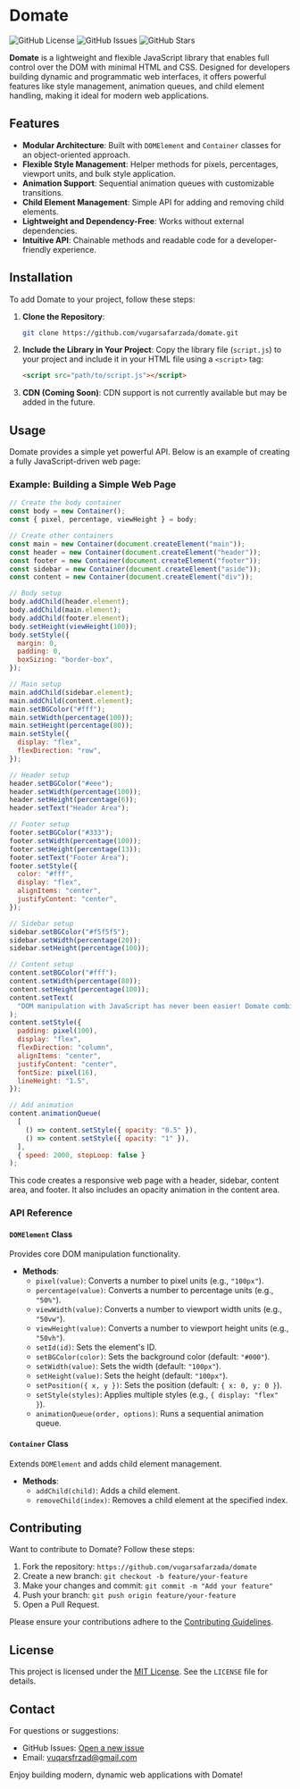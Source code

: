# Domate

![GitHub License](https://img.shields.io/badge/license-MIT-blue.svg)
![GitHub Issues](https://img.shields.io/github/issues/vugarsafarzada/domate)
![GitHub Stars](https://img.shields.io/github/stars/vugarsafarzada/domate)

**Domate** is a lightweight and flexible JavaScript library that enables full control over the DOM with minimal HTML and CSS. Designed for developers building dynamic and programmatic web interfaces, it offers powerful features like style management, animation queues, and child element handling, making it ideal for modern web applications.

## Features

- **Modular Architecture**: Built with `DOMElement` and `Container` classes for an object-oriented approach.
- **Flexible Style Management**: Helper methods for pixels, percentages, viewport units, and bulk style application.
- **Animation Support**: Sequential animation queues with customizable transitions.
- **Child Element Management**: Simple API for adding and removing child elements.
- **Lightweight and Dependency-Free**: Works without external dependencies.
- **Intuitive API**: Chainable methods and readable code for a developer-friendly experience.

## Installation

To add Domate to your project, follow these steps:

1. **Clone the Repository**:
   ```bash
   git clone https://github.com/vugarsafarzada/domate.git
   ```

2. **Include the Library in Your Project**:
   Copy the library file (`script.js`) to your project and include it in your HTML file using a `<script>` tag:
   ```html
   <script src="path/to/script.js"></script>
   ```

3. **CDN (Coming Soon)**:
   CDN support is not currently available but may be added in the future.

## Usage

Domate provides a simple yet powerful API. Below is an example of creating a fully JavaScript-driven web page:

### Example: Building a Simple Web Page

```javascript
// Create the body container
const body = new Container();
const { pixel, percentage, viewHeight } = body;

// Create other containers
const main = new Container(document.createElement("main"));
const header = new Container(document.createElement("header"));
const footer = new Container(document.createElement("footer"));
const sidebar = new Container(document.createElement("aside"));
const content = new Container(document.createElement("div"));

// Body setup
body.addChild(header.element);
body.addChild(main.element);
body.addChild(footer.element);
body.setHeight(viewHeight(100));
body.setStyle({
  margin: 0,
  padding: 0,
  boxSizing: "border-box",
});

// Main setup
main.addChild(sidebar.element);
main.addChild(content.element);
main.setBGColor("#fff");
main.setWidth(percentage(100));
main.setHeight(percentage(80));
main.setStyle({
  display: "flex",
  flexDirection: "row",
});

// Header setup
header.setBGColor("#eee");
header.setWidth(percentage(100));
header.setHeight(percentage(6));
header.setText("Header Area");

// Footer setup
footer.setBGColor("#333");
footer.setWidth(percentage(100));
footer.setHeight(percentage(13));
footer.setText("Footer Area");
footer.setStyle({
  color: "#fff",
  display: "flex",
  alignItems: "center",
  justifyContent: "center",
});

// Sidebar setup
sidebar.setBGColor("#f5f5f5");
sidebar.setWidth(percentage(20));
sidebar.setHeight(percentage(100));

// Content setup
content.setBGColor("#fff");
content.setWidth(percentage(80));
content.setHeight(percentage(100));
content.setText(
  "DOM manipulation with JavaScript has never been easier! Domate combines style, animation, and structure management in a single library."
);
content.setStyle({
  padding: pixel(100),
  display: "flex",
  flexDirection: "column",
  alignItems: "center",
  justifyContent: "center",
  fontSize: pixel(16),
  lineHeight: "1.5",
});

// Add animation
content.animationQueue(
  [
    () => content.setStyle({ opacity: "0.5" }),
    () => content.setStyle({ opacity: "1" }),
  ],
  { speed: 2000, stopLoop: false }
);
```

This code creates a responsive web page with a header, sidebar, content area, and footer. It also includes an opacity animation in the content area.

### API Reference

#### `DOMElement` Class
Provides core DOM manipulation functionality.

- **Methods**:
  - `pixel(value)`: Converts a number to pixel units (e.g., `"100px"`).
  - `percentage(value)`: Converts a number to percentage units (e.g., `"50%"`).
  - `viewWidth(value)`: Converts a number to viewport width units (e.g., `"50vw"`).
  - `viewHeight(value)`: Converts a number to viewport height units (e.g., `"50vh"`).
  - `setId(id)`: Sets the element's ID.
  - `setBGColor(color)`: Sets the background color (default: `"#000"`).
  - `setWidth(value)`: Sets the width (default: `"100px"`).
  - `setHeight(value)`: Sets the height (default: `"100px"`).
  - `setPosition({ x, y })`: Sets the position (default: `{ x: 0, y: 0 }`).
  - `setStyle(styles)`: Applies multiple styles (e.g., `{ display: "flex" }`).
  - `animationQueue(order, options)`: Runs a sequential animation queue.

#### `Container` Class
Extends `DOMElement` and adds child element management.

- **Methods**:
  - `addChild(child)`: Adds a child element.
  - `removeChild(index)`: Removes a child element at the specified index.

## Contributing

Want to contribute to Domate? Follow these steps:

1. Fork the repository: `https://github.com/vugarsafarzada/domate`
2. Create a new branch: `git checkout -b feature/your-feature`
3. Make your changes and commit: `git commit -m "Add your feature"`
4. Push your branch: `git push origin feature/your-feature`
5. Open a Pull Request.

Please ensure your contributions adhere to the [Contributing Guidelines](CONTRIBUTING.md).

## License

This project is licensed under the [MIT License](LICENSE). See the `LICENSE` file for details.

## Contact

For questions or suggestions:
- GitHub Issues: [Open a new issue](https://github.com/vugarsafarzada/domate/issues)
- Email: vuqarsfrzad@gmail.com

Enjoy building modern, dynamic web applications with Domate!
